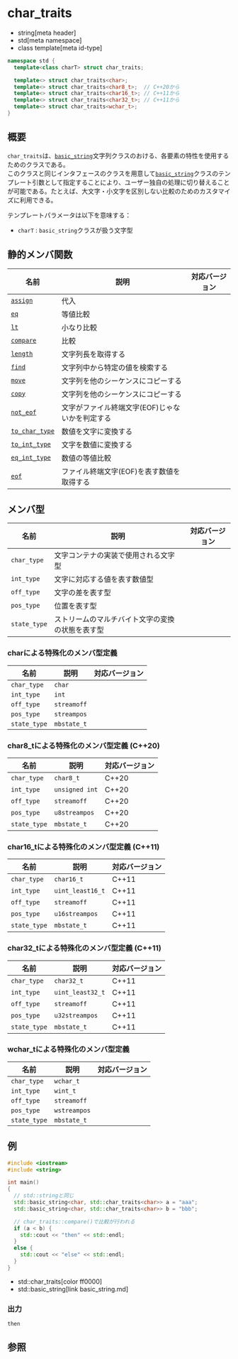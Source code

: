 # char_traits
* string[meta header]
* std[meta namespace]
* class template[meta id-type]

```cpp
namespace std {
  template<class charT> struct char_traits;

  template<> struct char_traits<char>;
  template<> struct char_traits<char8_t>;  // C++20から
  template<> struct char_traits<char16_t>; // C++11から
  template<> struct char_traits<char32_t>; // C++11から
  template<> struct char_traits<wchar_t>;
}
```

## 概要
`char_traits`は、[`basic_string`](basic_string.md)文字列クラスのおける、各要素の特性を使用するためのクラスである。  
このクラスと同じインタフェースのクラスを用意して[`basic_string`](basic_string.md)クラスのテンプレート引数として指定することにより、ユーザー独自の処理に切り替えることが可能である。たとえば、大文字・小文字を区別しない比較のためのカスタマイズに利用できる。

テンプレートパラメータは以下を意味する：

- `charT` : `basic_string`クラスが扱う文字型


## 静的メンバ関数

| 名前           | 説明 | 対応バージョン |
|----------------|---------------------------------------------------|-----|
| [`assign`](char_traits/assign.md)             | 代入 | |
| [`eq`](char_traits/eq.md)                     | 等値比較 | |
| [`lt`](char_traits/lt.md)                     | 小なり比較 | |
| [`compare`](char_traits/compare.md)           | 比較 | |
| [`length`](char_traits/length.md)             | 文字列長を取得する | |
| [`find`](char_traits/find.md)                 | 文字列中から特定の値を検索する | |
| [`move`](char_traits/move.md)                 | 文字列を他のシーケンスにコピーする | |
| [`copy`](char_traits/copy.md)                 | 文字列を他のシーケンスにコピーする | |
| [`not_eof`](char_traits/not_eof.md)           | 文字がファイル終端文字(EOF)じゃないかを判定する | |
| [`to_char_type`](char_traits/to_char_type.md) | 数値を文字に変換する | |
| [`to_int_type`](char_traits/to_int_type.md)   | 文字を数値に変換する | |
| [`eq_int_type`](char_traits/eq_int_type.md)   | 数値の等値比較 | |
| [`eof`](char_traits/eof.md)                   | ファイル終端文字(EOF)を表す数値を取得する | |

## メンバ型

| 名前         | 説明                                 | 対応バージョン |
|--------------|--------------------------------------|----------------|
| `char_type`  | 文字コンテナの実装で使用される文字型 | |
| `int_type`   | 文字に対応する値を表す数値型 | |
| `off_type`   | 文字の差を表す型 | |
| `pos_type`   | 位置を表す型 | |
| `state_type` | ストリームのマルチバイト文字の変換の状態を表す型 | |


### charによる特殊化のメンバ型定義

| 名前         | 説明        | 対応バージョン |
|--------------|-------------|----------------|
| `char_type`  | `char`      | |
| `int_type`   | `int`       | |
| `off_type`   | `streamoff` | |
| `pos_type`   | `streampos` | |
| `state_type` | `mbstate_t` | |

### char8_tによる特殊化のメンバ型定義 (C++20)

| 名前         | 説明             | 対応バージョン |
|--------------|------------------|----------------|
| `char_type`  | `char8_t`       | C++20          |
| `int_type`   | `unsigned int` | C++20          |
| `off_type`   | `streamoff`      | C++20          |
| `pos_type`   | `u8streampos`   | C++20          |
| `state_type` | `mbstate_t`      | C++20          |

### char16_tによる特殊化のメンバ型定義 (C++11)

| 名前         | 説明             | 対応バージョン |
|--------------|------------------|----------------|
| `char_type`  | `char16_t`       | C++11          |
| `int_type`   | `uint_least16_t` | C++11          |
| `off_type`   | `streamoff`      | C++11          |
| `pos_type`   | `u16streampos`   | C++11          |
| `state_type` | `mbstate_t`      | C++11          |


### char32_tによる特殊化のメンバ型定義 (C++11)

| 名前         | 説明             | 対応バージョン |
|--------------|------------------|----------------|
| `char_type`  | `char32_t`       | C++11          |
| `int_type`   | `uint_least32_t` | C++11          |
| `off_type`   | `streamoff`      | C++11          |
| `pos_type`   | `u32streampos`   | C++11          |
| `state_type` | `mbstate_t`      | C++11          |


### wchar_tによる特殊化のメンバ型定義

| 名前         | 説明             | 対応バージョン |
|--------------|------------------|----------------|
| `char_type`  | `wchar_t`        | |
| `int_type`   | `wint_t`         | |
| `off_type`   | `streamoff`      | |
| `pos_type`   | `wstreampos`     | |
| `state_type` | `mbstate_t`      | |


## 例
```cpp example
#include <iostream>
#include <string>

int main()
{
  // std::stringと同じ
  std::basic_string<char, std::char_traits<char>> a = "aaa";
  std::basic_string<char, std::char_traits<char>> b = "bbb";

  // char_traits::compare()で比較が行われる
  if (a < b) {
    std::cout << "then" << std::endl;
  }
  else {
    std::cout << "else" << std::endl;
  }
}
```
* std::char_traits[color ff0000]
* std::basic_string[link basic_string.md]

### 出力
```
then
```

## 参照

